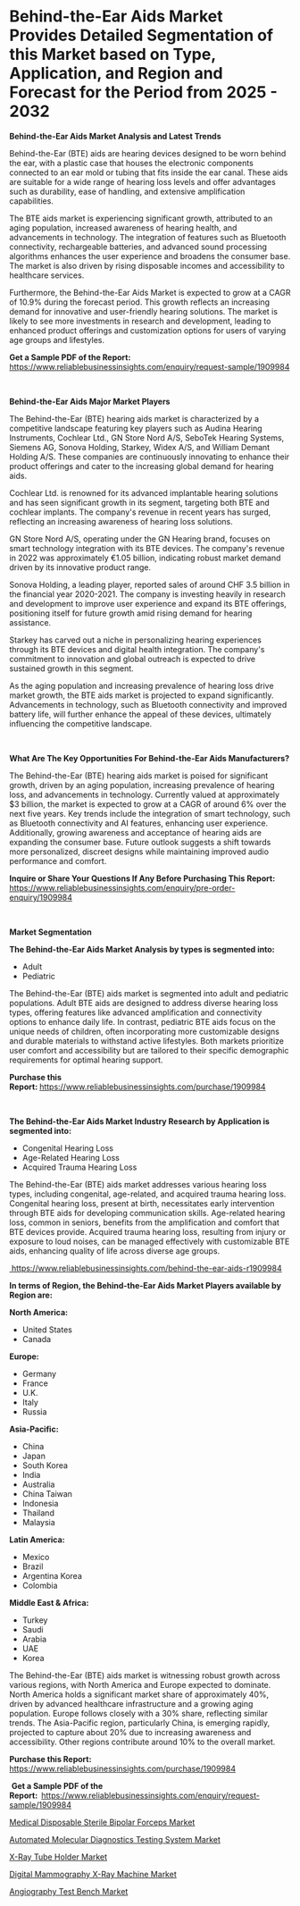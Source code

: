 <p><h1>Behind-the-Ear Aids Market Provides Detailed Segmentation of this Market based on Type, Application, and Region and Forecast for the Period from 2025 - 2032</h1></p><p><strong>Behind-the-Ear Aids Market Analysis and Latest Trends</strong></p>
<p><p>Behind-the-Ear (BTE) aids are hearing devices designed to be worn behind the ear, with a plastic case that houses the electronic components connected to an ear mold or tubing that fits inside the ear canal. These aids are suitable for a wide range of hearing loss levels and offer advantages such as durability, ease of handling, and extensive amplification capabilities. </p><p>The BTE aids market is experiencing significant growth, attributed to an aging population, increased awareness of hearing health, and advancements in technology. The integration of features such as Bluetooth connectivity, rechargeable batteries, and advanced sound processing algorithms enhances the user experience and broadens the consumer base. The market is also driven by rising disposable incomes and accessibility to healthcare services.</p><p>Furthermore, the Behind-the-Ear Aids Market is expected to grow at a CAGR of 10.9% during the forecast period. This growth reflects an increasing demand for innovative and user-friendly hearing solutions. The market is likely to see more investments in research and development, leading to enhanced product offerings and customization options for users of varying age groups and lifestyles.</p></p>
<p><strong>Get a Sample PDF of the Report:&nbsp;</strong> <a href="https://www.reliablebusinessinsights.com/enquiry/request-sample/1909984?utm_campaign=1113&utm_medium=2&utm_source=Github&utm_content=ia&utm_term=05032025&utm_id=behind-the-ear-aids">https://www.reliablebusinessinsights.com/enquiry/request-sample/1909984</a></p>
<p>&nbsp;</p>
<p><strong>Behind-the-Ear Aids Major Market Players</strong></p>
<p><p>The Behind-the-Ear (BTE) hearing aids market is characterized by a competitive landscape featuring key players such as Audina Hearing Instruments, Cochlear Ltd., GN Store Nord A/S, SeboTek Hearing Systems, Siemens AG, Sonova Holding, Starkey, Widex A/S, and William Demant Holding A/S. These companies are continuously innovating to enhance their product offerings and cater to the increasing global demand for hearing aids.</p><p>Cochlear Ltd. is renowned for its advanced implantable hearing solutions and has seen significant growth in its segment, targeting both BTE and cochlear implants. The company's revenue in recent years has surged, reflecting an increasing awareness of hearing loss solutions.</p><p>GN Store Nord A/S, operating under the GN Hearing brand, focuses on smart technology integration with its BTE devices. The company's revenue in 2022 was approximately €1.05 billion, indicating robust market demand driven by its innovative product range.</p><p>Sonova Holding, a leading player, reported sales of around CHF 3.5 billion in the financial year 2020-2021. The company is investing heavily in research and development to improve user experience and expand its BTE offerings, positioning itself for future growth amid rising demand for hearing assistance.</p><p>Starkey has carved out a niche in personalizing hearing experiences through its BTE devices and digital health integration. The company's commitment to innovation and global outreach is expected to drive sustained growth in this segment.</p><p>As the aging population and increasing prevalence of hearing loss drive market growth, the BTE aids market is projected to expand significantly. Advancements in technology, such as Bluetooth connectivity and improved battery life, will further enhance the appeal of these devices, ultimately influencing the competitive landscape.</p></p>
<p>&nbsp;</p>
<p><strong>What Are The Key Opportunities For Behind-the-Ear Aids Manufacturers?</strong></p>
<p><p>The Behind-the-Ear (BTE) hearing aids market is poised for significant growth, driven by an aging population, increasing prevalence of hearing loss, and advancements in technology. Currently valued at approximately $3 billion, the market is expected to grow at a CAGR of around 6% over the next five years. Key trends include the integration of smart technology, such as Bluetooth connectivity and AI features, enhancing user experience. Additionally, growing awareness and acceptance of hearing aids are expanding the consumer base. Future outlook suggests a shift towards more personalized, discreet designs while maintaining improved audio performance and comfort.</p></p>
<p><strong>Inquire or Share Your Questions If Any Before Purchasing This Report:</strong> <a href="https://www.reliablebusinessinsights.com/enquiry/pre-order-enquiry/1909984?utm_campaign=1113&utm_medium=2&utm_source=Github&utm_content=ia&utm_term=05032025&utm_id=behind-the-ear-aids">https://www.reliablebusinessinsights.com/enquiry/pre-order-enquiry/1909984</a></p>
<p>&nbsp;</p>
<p><strong>Market Segmentation</strong></p>
<p><strong>The Behind-the-Ear Aids Market Analysis by types is segmented into:</strong></p>
<p><ul><li>Adult</li><li>Pediatric</li></ul></p>
<p><p>The Behind-the-Ear (BTE) aids market is segmented into adult and pediatric populations. Adult BTE aids are designed to address diverse hearing loss types, offering features like advanced amplification and connectivity options to enhance daily life. In contrast, pediatric BTE aids focus on the unique needs of children, often incorporating more customizable designs and durable materials to withstand active lifestyles. Both markets prioritize user comfort and accessibility but are tailored to their specific demographic requirements for optimal hearing support.</p></p>
<p><strong>Purchase this Report:&nbsp;</strong><a href="https://www.reliablebusinessinsights.com/purchase/1909984?utm_campaign=1113&utm_medium=2&utm_source=Github&utm_content=ia&utm_term=05032025&utm_id=behind-the-ear-aids">https://www.reliablebusinessinsights.com/purchase/1909984</a></p>
<p>&nbsp;</p>
<p><strong>The Behind-the-Ear Aids Market Industry Research by Application is segmented into:</strong></p>
<p><ul><li>Congenital Hearing Loss</li><li>Age-Related Hearing Loss</li><li>Acquired Trauma Hearing Loss</li></ul></p>
<p><p>The Behind-the-Ear (BTE) aids market addresses various hearing loss types, including congenital, age-related, and acquired trauma hearing loss. Congenital hearing loss, present at birth, necessitates early intervention through BTE aids for developing communication skills. Age-related hearing loss, common in seniors, benefits from the amplification and comfort that BTE devices provide. Acquired trauma hearing loss, resulting from injury or exposure to loud noises, can be managed effectively with customizable BTE aids, enhancing quality of life across diverse age groups.</p></p>
<p><a href="https://www.reliablebusinessinsights.com/behind-the-ear-aids-r1909984?utm_campaign=1113&utm_medium=2&utm_source=Github&utm_content=ia&utm_term=05032025&utm_id=behind-the-ear-aids">&nbsp;https://www.reliablebusinessinsights.com/behind-the-ear-aids-r1909984</a></p>
<p><strong>In terms of Region, the Behind-the-Ear Aids Market Players available by Region are:</strong></p>
<p>
    <p> <strong> North America: </strong>
        <ul>
            <li>United States</li>
            <li>Canada</li>
        </ul>
        </p> 
    <p> <strong> Europe: </strong>
        <ul>
            <li>Germany</li>
            <li>France</li>
            <li>U.K.</li>
            <li>Italy</li>
            <li>Russia</li>
        </ul>
        </p> 
    <p> <strong> Asia-Pacific: </strong>
        <ul>
            <li>China</li>
            <li>Japan</li>
            <li>South Korea</li>
            <li>India</li>
            <li>Australia</li>
            <li>China Taiwan</li>
            <li>Indonesia</li>
            <li>Thailand</li>
            <li>Malaysia</li>
        </ul>
        </p> 
    <p> <strong> Latin America: </strong>
        <ul>
            <li>Mexico</li>
            <li>Brazil</li>
            <li>Argentina Korea</li>
            <li>Colombia</li>
        </ul>
        </p> 
    <p> <strong> Middle East & Africa: </strong>
        <ul>
            <li>Turkey</li>
            <li>Saudi</li>
            <li>Arabia</li>
            <li>UAE</li>
            <li>Korea</li>
        </ul>
    </p>
    </p>
<p><p>The Behind-the-Ear (BTE) aids market is witnessing robust growth across various regions, with North America and Europe expected to dominate. North America holds a significant market share of approximately 40%, driven by advanced healthcare infrastructure and a growing aging population. Europe follows closely with a 30% share, reflecting similar trends. The Asia-Pacific region, particularly China, is emerging rapidly, projected to capture about 20% due to increasing awareness and accessibility. Other regions contribute around 10% to the overall market.</p></p>
<p><strong>Purchase this Report: </strong><a href="https://www.reliablebusinessinsights.com/purchase/1909984?utm_campaign=1113&utm_medium=2&utm_source=Github&utm_content=ia&utm_term=05032025&utm_id=behind-the-ear-aids">https://www.reliablebusinessinsights.com/purchase/1909984</a></p>
<p>&nbsp;<strong>Get a Sample PDF of the Report:&nbsp;&nbsp;</strong><a href="https://www.reliablebusinessinsights.com/enquiry/request-sample/1909984?utm_campaign=1113&utm_medium=2&utm_source=Github&utm_content=ia&utm_term=05032025&utm_id=behind-the-ear-aids">https://www.reliablebusinessinsights.com/enquiry/request-sample/1909984</a></p>
<p><strong></strong></p>
<p><p><a href="https://github.com/mafeasavzal/Market-Research-Report-List-1/blob/main/medical-disposable-sterile-bipolar-forceps-market.md?utm_campaign=1113&utm_medium=2&utm_source=Github&utm_content=ia&utm_term=05032025&utm_id=behind-the-ear-aids">Medical Disposable Sterile Bipolar Forceps Market</a></p><p><a href="https://github.com/guyotkiferhi/Market-Research-Report-List-1/blob/main/automated-molecular-diagnostics-testing-system-market.md?utm_campaign=1113&utm_medium=2&utm_source=Github&utm_content=ia&utm_term=05032025&utm_id=behind-the-ear-aids">Automated Molecular Diagnostics Testing System Market</a></p><p><a href="https://github.com/iyachikareva/Market-Research-Report-List-1/blob/main/x-ray-tube-holder-market.md?utm_campaign=1113&utm_medium=2&utm_source=Github&utm_content=ia&utm_term=05032025&utm_id=behind-the-ear-aids">X-Ray Tube Holder Market</a></p><p><a href="https://github.com/prantoblouin/Market-Research-Report-List-1/blob/main/digital-mammography-x-ray-machine-market.md?utm_campaign=1113&utm_medium=2&utm_source=Github&utm_content=ia&utm_term=05032025&utm_id=behind-the-ear-aids">Digital Mammography X-Ray Machine Market</a></p><p><a href="https://github.com/karydacamu/Market-Research-Report-List-1/blob/main/angiography-test-bench-market.md?utm_campaign=1113&utm_medium=2&utm_source=Github&utm_content=ia&utm_term=05032025&utm_id=behind-the-ear-aids">Angiography Test Bench Market</a></p></p>